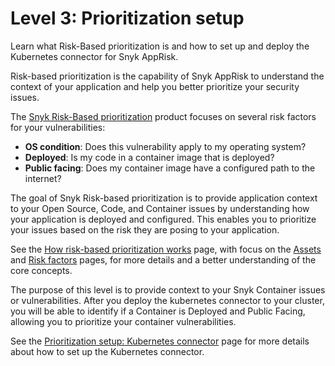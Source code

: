 # Level 3: Prioritization setup

Learn what Risk-Based prioritization is and how to set up and deploy the Kubernetes connector for Snyk AppRisk.

Risk-based prioritization is the capability of Snyk AppRisk to understand the context of your application and help you better prioritize your security issues.

The [Snyk Risk-Based prioritization](../prioritization-with-insights-for-snyk-apprisk/prioritization-setup/) product focuses on several risk factors for your vulnerabilities:

* **OS condition**: Does this vulnerability apply to my operating system?
* **Deployed**: Is my code in a container image that is deployed?
* **Public facing**: Does my container image have a configured path to the internet?

The goal of Snyk Risk-based prioritization is to provide application context to your Open Source, Code, and Container issues by understanding how your application is deployed and configured. This enables you to prioritize your issues based on the risk they are posing to your application.

See the [How risk-based prioritization works](../prioritization-with-insights-for-snyk-apprisk/how-risk-based-prioritization-works/) page, with focus on the [Assets](../prioritization-with-insights-for-snyk-apprisk/how-risk-based-prioritization-works/assets.md) and [Risk factors](../prioritization-with-insights-for-snyk-apprisk/how-risk-based-prioritization-works/risk-factors/) pages, for more details and a better understanding of the core concepts.

The purpose of this level is to provide context to your Snyk Container issues or vulnerabilities. After you deploy the kubernetes connector to your cluster, you will be able to identify if a Container is Deployed and Public Facing, allowing you to prioritize your container vulnerabilities.

See the [Prioritization setup: Kubernetes connector](../prioritization-with-insights-for-snyk-apprisk/prioritization-setup/prioritization-setup-kubernetes-connector.md) page for more details about how to set up the Kubernetes connector.
